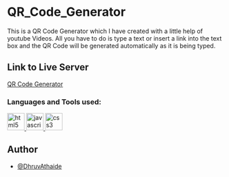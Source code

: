 # QR_Code_Generator
This is a QR Code Generator which I have created with a little help of youtube Videos. All you have to do is type a text or insert a link into the text box and the QR Code will be generated automatically as it is being typed.

## Link to Live Server

[QR Code Generator](https://qr-code-generator-da.netlify.app/)

<h3 align="left">Languages and Tools used:</h3>
<p align="left"> 
<a  href="https://www.w3schools.com/html/"  target="_blank"  rel="noopener noreferrer">  <img src="https://cdn.jsdelivr.net/gh/devicons/devicon/icons/html5/html5-original.svg"  alt="html5"  width="40"  height="40"/> </a>  <a  href="https://developer.mozilla.org/en-US/docs/Web/JavaScript"  target="_blank"  rel="noopener noreferrer">  <img src="https://cdn.jsdelivr.net/gh/devicons/devicon/icons/javascript/javascript-original.svg"  alt="javascript"  width="40"  height="40"/>  </a>  <a  href="https://www.w3schools.com/css/"  target="_blank"  rel="noopener noreferrer">  <img src="https://cdn.jsdelivr.net/gh/devicons/devicon/icons/css3/css3-original.svg"  alt="css3"  width="40"  height="40"/>  </a>
</p>

## Author

- [@DhruvAthaide](https://github.com/DhruvAthaide)
